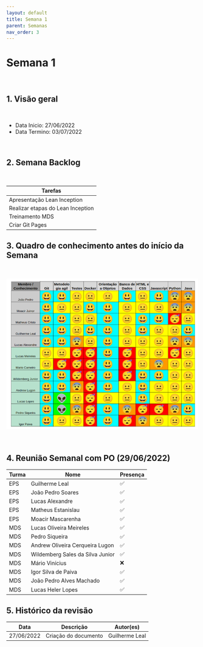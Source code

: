 ```yaml
---
layout: default
title: Semana 1
parent: Semanas
nav_order: 3
---
```


# Semana 1

<br>

## 1. Visão geral

<br>

- Data Inicio: 27/06/2022
- Data Termino: 03/07/2022

<br>

## 2. Semana Backlog

<br>

|Tarefas|
|--------|
|Apresentação Lean Inception |
|Realizar etapas do Lean Inception |
|Treinamento MDS|
|Criar Git Pages |

## 3. Quadro de conhecimento antes do início da Semana

<br>

![Quadro de conhecimento Semana 0](../../assets/images/quadro_conhecimento-0.png)

<br>

## 4. Reunião Semanal com PO (29/06/2022)

|Turma|Nome|Presença|
|--|--|--|
|EPS|Guilherme Leal|:white_check_mark:|
|EPS|João Pedro Soares|:white_check_mark:|
|EPS|Lucas Alexandre|:white_check_mark:|
|EPS|Matheus Estanislau|:white_check_mark:|
|EPS|Moacir Mascarenha|:white_check_mark:|
|MDS|Lucas Oliveira Meireles|:white_check_mark:|
|MDS|Pedro Siqueira|:white_check_mark:|
|MDS|Andrew Oliveira Cerqueira Lugon|:white_check_mark:|
|MDS|Wildemberg Sales da Silva Junior|:white_check_mark:|
|MDS|Mário Vinícius|:x:|
|MDS|Igor Silva de Paiva|:white_check_mark:|
|MDS|João Pedro Alves Machado|:white_check_mark:|
|MDS|Lucas Heler Lopes|:white_check_mark:|


## 5. Histórico da revisão

|**Data**|**Descrição**|**Autor(es)**|
|--------|-------------|-------------|
|27/06/2022|Criação do documento| Guilherme Leal |

<!-- ## 4. Quadro de pareamento

<br>
 -->
